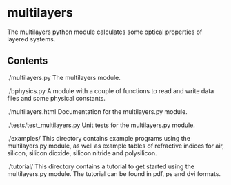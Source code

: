 multilayers
===========

The multilayers python module calculates some optical properties of
layered systems.

Contents
--------

./multilayers.py
    The multilayers module.

./bphysics.py
    A module with a couple of functions to read and write data files and
    some physical constants.

./multilayers.html
    Documentation for the multilayers.py module.

./tests/test_multilayers.py
    Unit tests for the multilayers.py module.

./examples/
    This directory contains example programs using the multilayers.py
    module, as well as example tables of refractive indices for air,
    silicon, silicon dioxide, silicon nitride and polysilicon.

./tutorial/
    This directory contains a tutorial to get started using the
    multilayers.py module. The tutorial can be found in pdf, ps and dvi
    formats.
